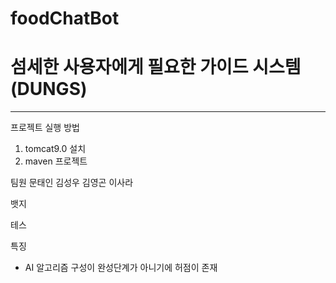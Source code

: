 # foodChatBot
<h1>섬세한 사용자에게 필요한 가이드 시스템(DUNGS)</h1>
<hr>


프로젝트 실행 방법
1. tomcat9.0 설치
2. maven 프로젝트


팀원
문태인 김성우 김영곤 이사라

뱃지

테스

특징
- AI 알고리즘 구성이 완성단계가 아니기에 허점이 존재
  
